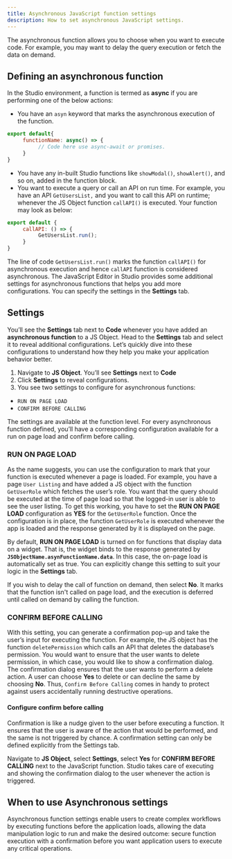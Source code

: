 ```yaml
---
title: Asynchronous JavaScript function settings
description: How to set asynchronous JavaScript settings.
---
```


<!--
README

For guidance on how to write documenation, see https://dev.stage.spread.ai/docs/contributor/guide.html. Contact Documentation when this document is ready for review.
-->

The asynchronous function allows you to choose when you want to execute code. For example, you may want to delay the query execution or fetch the data on demand.

## Defining an asynchronous function

In the Studio environment, a function is termed as **async** if you are performing one of the below actions:

* You have an `asyn` keyword that marks the asynchronous execution of the function.

```js
export default{
     functionName: async() => {
          // Code here use async-await or promises.
     }
}
```

* You have any in-built Studio functions like `showModal()`, `showAlert()`, and so on, added in the function block.
* You want to execute a query or call an API on run time. For example, you have an API `GetUsersList,` and you want to call this API on runtime; whenever the JS Object function `callAPI()` is executed. Your function may look as below:

```js
export default {
     callAPI: () => {
          GetUsersList.run();
     }
}
```

The line of code `GetUsersList.run()` marks the function `callAPI()` for asynchronous execution and hence `callAPI` function is considered asynchronous. The JavaScript Editor in Studio provides some additional settings for asynchronous functions that helps you add more configurations. You can specify the settings in the **Settings** tab.

## Settings

You’ll see the **Settings** tab next to **Code** whenever you have added an **asynchronous function** to a JS Object. Head to the **Settings** tab and select it to reveal additional configurations. Let’s quickly dive into these configurations to understand how they help you make your application behavior better.

1. Navigate to **JS Object**. You’ll see **Settings** next to **Code**
2. Click **Settings** to reveal configurations.
3. You see two settings to configure for asynchronous functions:

* `RUN ON PAGE LOAD`
* `CONFIRM BEFORE CALLING`

The settings are available at the function level. For every asynchronous function defined, you’ll have a corresponding configuration available for a run on page load and confirm before calling.

### RUN ON PAGE LOAD

As the name suggests, you can use the configuration to mark that your function is executed whenever a page is loaded. For example, you have a page `User Listing` and have added a JS object with the function `GetUserRole` which fetches the user’s role. You want that the query should be executed at the time of page load so that the logged-in user is able to see the user listing. To get this working, you have to set the **RUN ON PAGE LOAD** configuration as **YES** for the `GetUserRole` function. Once the configuration is in place, the function `GetUserRole` is executed whenever the app is loaded and the response generated by it is displayed on the page.

By default, **RUN ON PAGE LOAD** is turned on for functions that display data on a widget. That is, the widget binds to the response generated by **`JSObjectName.asynFunctionName.data`**. In this case, the on-page load is automatically set as true. You can explicitly change this setting to suit your logic in the **Settings** tab.

If you wish to delay the call of function on demand, then select **No**. It marks that the function isn't called on page load, and the execution is deferred until called on demand by calling the function.

### CONFIRM BEFORE CALLING

With this setting, you can generate a confirmation pop-up and take the user’s input for executing the function. For example, the JS object has the function `deletePermission` which calls an API that deletes the database’s permission. You would want to ensure that the user wants to delete permission, in which case, you would like to show a confirmation dialog. The confirmation dialog ensures that the user wants to perform a delete action. A user can choose **Yes** to delete or can decline the same by choosing **No**. Thus, `Confirm Before Calling` comes in handy to protect against users accidentally running destructive operations.

#### Configure confirm before calling

Confirmation is like a nudge given to the user before executing a function. It ensures that the user is aware of the action that would be performed, and the same is not triggered by chance. A confirmation setting can only be defined explicitly from the Settings tab.

Navigate to **JS Object**, select **Settings**, select **Yes** for **CONFIRM BEFORE CALLING** next to the JavaScript function. Studio takes care of executing and showing the confirmation dialog to the user whenever the action is triggered.

## When to use Asynchronous settings

Asynchronous function settings enable users to create complex workflows by executing functions before the application loads, allowing the data manipulation logic to run and make the desired outcome: secure function execution with a confirmation before you want application users to execute any critical operations.
